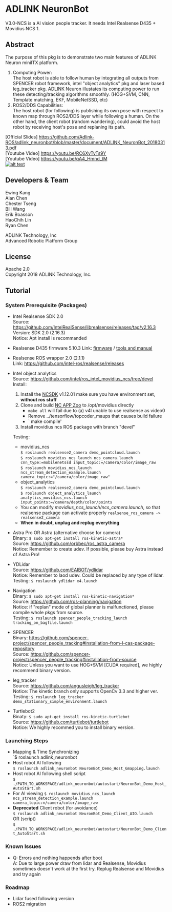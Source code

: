 # ADLINK NeuronBot
V3.0-NCS is a AI vision people tracker. It needs Intel Realsense D435 + Movidius NCS 1.

## Abstract  
The purpose of this pkg is to demonstrate two main features of ADLINK Neuron miniITX platform.   
1. Computing Power:   
   The host robot is able to follow human by integrating all outputs from SPENCER robot framework, intel "object analytics" pkg and laser based leg_tracker pkg.
   ADLINK Neuron illustates its computing power to run these detecting/tracking algorithms smoothly. (HOG+SVM, CNN, Template matching, EKF, MobileNetSSD, etc)  
2. ROS2/DDS Capabilities:  
   The host robot (for following) is publishing its own pose with respect to known map through ROS2/DDS layer while following a human.
   On the other hand, the client robot (random wandering), could avoid the host robot by receiving host's pose and replaning its path.   
   
[Official Slides] https://github.com/Adlink-ROS/adlink_neuronbot/blob/master/document/ADLINK_NeuronBot_20180313.pdf  
[Youtube Video] https://youtu.be/RC6XvTvTs9Y  
[Youtube Video] https://youtu.be/qA4_Hmnd_tM  
[![alt text](http://img.youtube.com/vi/RC6XvTvTs9Y/0.jpg)](https://youtu.be/RC6XvTvTs9Y)  

## Developers & Team
Ewing Kang  
Alan Chen  
Chester Tseng  
Bill Wang  
Erik Boasson  
HaoChih Lin  
Ryan Chen  
  
ADLINK Technology, Inc  
Advanced Robotic Platform Group  

## License
Apache 2.0  
Copyright 2018 ADLINK Technology, Inc.  

## Tutorial
### System Prerequisite (Packages)  
* Intel Realsense SDK 2.0  
  Source: https://github.com/IntelRealSense/librealsense/releases/tag/v2.16.3  
  Version: SDK 2.0 (2.16.3)  
  Notice: Apt install is recommanded  
  
* Realsense D435 firmware 5.10.3
  Link: [firmware](https://downloadcenter.intel.com/download/28237/Latest-Firmware-for-Intel-RealSense-D400-Product-Family?v=t) / [tools and manual](https://www.intel.com/content/www/us/en/support/articles/000028171/emerging-technologies/intel-realsense-technology.html)
  
* Realsense ROS wrapper 2.0 (2.1.1)  
  Link: https://github.com/intel-ros/realsense/releases

* Intel object analytics  
  Source: https://github.com/intel/ros_intel_movidius_ncs/tree/devel   
  Install:  
    1. Install the [NCSDK](https://github.com/movidius/ncsdk) v1.12.01
        make sure you have environment set, **without ros stuff**
    2. Clone and build [NC APP Zoo](https://github.com/movidius/ncappzoo) to /opt/movidius directly
        * `make all` will fail due to (a) v4l unable to use realsense as video0 
        * Remove ../tensorflow/topcoder_maups that causes build failure
        * ` make compile'
    3. Install movidius ncs ROS package with branch "devel"  
    
  Testing:  
    * movidius_ncs  
     `$ roslaunch realsense2_camera demo_pointcloud.launch`  
     `$ roslaunch movidius_ncs_launch ncs_camera.launch cnn_type:=mobilenetssd input_topic:=/camera/color/image_raw`  
     `$ roslaunch movidius_ncs_launch ncs_stream_detection_example.launch camera_topic:="/camera/color/image_raw"`  
    * object_analytics  
     `$ roslaunch realsense2_camera demo_pointcloud.launch`  
     `$ roslaunch object_analytics_launch analytics_movidius_ncs.launch input_points:=/camera/depth/color/points`  
    * You can modify _movidius_ncs_launch/ncs_camera.launch_, so that realsense package can activate properly `realsense_ros_camera -> realsense2_camera`
    * **When in doubt, unplug and replug everything**  
  

  
* Astra Pro OR Astra (alternative choose for camera)   
  Binary: `$ sudo apt-get install ros-kinetic-astra*`  
  Source: https://github.com/orbbec/ros_astra_camera  
  Notice: Remember to create udev. If possible, please buy Astra instead of Astra Pro!  
* YDLidar   
  Source: https://github.com/EAIBOT/ydlidar  
  Notice: Remember to laod udev. Could be replaced by any type of lidar.  
  Testing: `$ roslaunch ydlidar x4.launch`  
* Navigation  
  Binary: `$ sudo apt-get install ros-kinetic-navigation*`  
  Source: https://github.com/ros-planning/navigation  
  Notice: if "replan" mode of global planner is malfunctioned, please compile whole pkgs from source.  
  Testing: `$ roslaunch spencer_people_tracking_launch tracking_on_bagfile.launch`
* SPENCER  
  Binary: https://github.com/spencer-project/spencer_people_tracking#installation-from-l-cas-package-repository  
  Source: https://github.com/spencer-project/spencer_people_tracking#installation-from-source  
  Notice: Unless you want to use HOG+SVM [CUDA required], we highly recommend binary version.  
* leg_tracker  
  Source: https://github.com/angusleigh/leg_tracker  
  Notice: The kinetic branch only supports OpenCv 3.3 and higher ver.  
  Testing: `$ roslaunch leg_tracker demo_stationary_simple_environment.launch`  
* Turtlebot2  
  Binaty: `$ sudo apt-get install ros-kinetic-turtlebot`  
  Source: https://github.com/turtlebot/turtlebot  
  Notice: We highly recommed you to install binary version.  

### Launching Steps
* Mapping & Time Synchronizing  
  `$ roslaunch adlink_neuronbot 
* Host robot AI following  
  `$ roslaunch adlink_neuronbot NeuronBot_Demo_Host_Gmapping.launch`  
* Host robot AI following shell script  
  `$ ./PATH_TO_WORKSPACE/adlink_neuronbot/autostart/NeuronBot_Demo_Host_AutoStart.sh`  
* For AI viewing
  `$ roslaunch movidius_ncs_launch ncs_stream_detection_example.launch camera_topic:=/camera/color/image_raw`
* **Deprecated** Client robot (for avoidance)  
  `$ roslaunch adlink_neuronbot NeuronBot_Demo_Client_AIO.launch`  
  OR (script)  
  `$ ./PATH_TO_WORKSPACE/adlink_neuronbot/autostart/NeuronBot_Demo_Client_AutoStart.sh`  

### Known Issues
* Q: Errors and nothing happends after boot  
  A: Due to large power draw from lidar and Realsense, Movidius sometimes doesn't work at the first try. Replug Realsense and Movidius and try again  

### Roadmap
* Lidar fused following version  
* ROS2 migration
 
